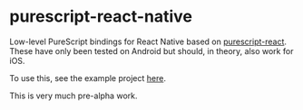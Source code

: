 # purescript-react-native

Low-level PureScript bindings for React Native based on [purescript-react](https://github.com/purescript-contrib/purescript-react). These have only been tested on Android but should, in theory, also work for iOS.

To use this, see the example project [here](https://github.com/nicholaskariniemi/purescript-react-native-todomvc).

This is very much pre-alpha work.
